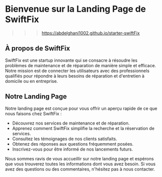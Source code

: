 # Bienvenue sur la Landing Page de SwiftFix

>>> https://abdelghani1002.github.io/starter-swiftFix

## À propos de SwiftFix

SwiftFix est une startup innovante qui se consacre à résoudre les problèmes de maintenance et de réparation de manière simple et efficace. Notre mission est de connecter les utilisateurs avec des professionnels qualifiés pour répondre à leurs besoins de réparation et d'entretien à domicile ou en entreprise.

## Notre Landing Page

Notre landing page est conçue pour vous offrir un aperçu rapide de ce que nous faisons chez SwiftFix :
- Découvrez nos services de maintenance et de réparation.
- Apprenez comment SwiftFix simplifie la recherche et la réservation de services.
- Consultez les témoignages de nos clients satisfaits.
- Obtenez des réponses aux questions fréquemment posées.
- Inscrivez-vous pour être informé de nos lancements futurs.

Nous sommes ravis de vous accueillir sur notre landing page et espérons que vous trouverez toutes les informations dont vous avez besoin. Si vous avez des questions ou des commentaires, n'hésitez pas à nous contacter.
